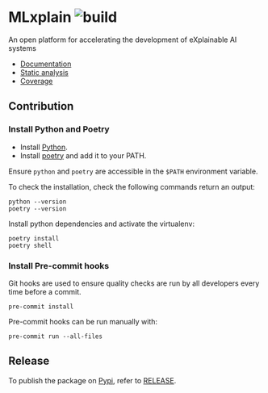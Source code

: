 # MLxplain ![build](https://github.com/HES-XPLAIN/mlxplain/actions/workflows/build.yml/badge.svg)
An open platform for accelerating the development of eXplainable AI systems

* [Documentation](https://hes-xplain.github.io/mlxplain/docs/)
* [Static analysis](https://hes-xplain.github.io/mlxplain/qodana/)
* [Coverage](https://hes-xplain.github.io/mlxplain/cov/)

## Contribution

### Install Python and Poetry

* Install [Python](https://www.python.org/).
* Install [poetry](https://python-poetry.org/docs/#installation) and add it to your PATH.

Ensure `python` and `poetry` are accessible in the `$PATH` environment variable.

To check the installation, check the following commands return an output:

```shell
python --version
poetry --version
```

Install python dependencies and activate the virtualenv:

```shell
poetry install
poetry shell
```

### Install Pre-commit hooks

Git hooks are used to ensure quality checks are run by all developers every time
before a commit.

```shell
pre-commit install
```

Pre-commit hooks can be run manually with:

```shell
pre-commit run --all-files
```

## Release

To publish the package on [Pypi](https://pypi.org/project/mlxplain/), refer to [RELEASE](RELEASE.md).
